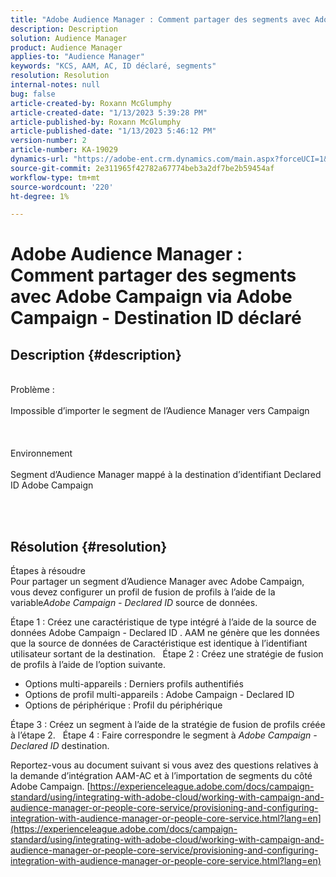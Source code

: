 ```yaml
---
title: "Adobe Audience Manager : Comment partager des segments avec Adobe Campaign via Adobe Campaign - Destination ID déclaré"
description: Description
solution: Audience Manager
product: Audience Manager
applies-to: "Audience Manager"
keywords: "KCS, AAM, AC, ID déclaré, segments"
resolution: Resolution
internal-notes: null
bug: false
article-created-by: Roxann McGlumphy
article-created-date: "1/13/2023 5:39:28 PM"
article-published-by: Roxann McGlumphy
article-published-date: "1/13/2023 5:46:12 PM"
version-number: 2
article-number: KA-19029
dynamics-url: "https://adobe-ent.crm.dynamics.com/main.aspx?forceUCI=1&pagetype=entityrecord&etn=knowledgearticle&id=50942f38-6993-ed11-aad1-6045bd006a22"
source-git-commit: 2e311965f42782a67774beb3a2df7be2b59454af
workflow-type: tm+mt
source-wordcount: '220'
ht-degree: 1%

---
```


# Adobe Audience Manager : Comment partager des segments avec Adobe Campaign via Adobe Campaign - Destination ID déclaré

## Description {#description}

<br>Problème :<br><br>
Impossible d’importer le segment de l’Audience Manager vers Campaign
<br><br> <br><br>Environnement<br><br>
Segment d’Audience Manager mappé à la destination d’identifiant Declared ID Adobe Campaign

<br> <br>

## Résolution {#resolution}

Étapes à résoudre<br>
Pour partager un segment d’Audience Manager avec Adobe Campaign, vous devez configurer un profil de fusion de profils à l’aide de la variable*Adobe Campaign - Declared ID* source de données.

Étape 1 : Créez une caractéristique de type intégré à l’aide de la source de données Adobe Campaign - Declared ID .
AAM ne génère que les données que la source de données de Caractéristique est identique à l’identifiant utilisateur sortant de la destination.
 
Étape 2 : Créez une stratégie de fusion de profils à l’aide de l’option suivante.

- Options multi-appareils : Derniers profils authentifiés
- Options de profil multi-appareils : Adobe Campaign - Declared ID
- Options de périphérique : Profil du périphérique


Étape 3 : Créez un segment à l’aide de la stratégie de fusion de profils créée à l’étape 2.
 
Étape 4 : Faire correspondre le segment à *Adobe Campaign - Declared ID* destination.

Reportez-vous au document suivant si vous avez des questions relatives à la demande d’intégration AAM-AC et à l’importation de segments du côté Adobe Campaign.
[https://experienceleague.adobe.com/docs/campaign-standard/using/integrating-with-adobe-cloud/working-with-campaign-and-audience-manager-or-people-core-service/provisioning-and-configuring-integration-with-audience-manager-or-people-core-service.html?lang=en](https://experienceleague.adobe.com/docs/campaign-standard/using/integrating-with-adobe-cloud/working-with-campaign-and-audience-manager-or-people-core-service/provisioning-and-configuring-integration-with-audience-manager-or-people-core-service.html?lang=en)
